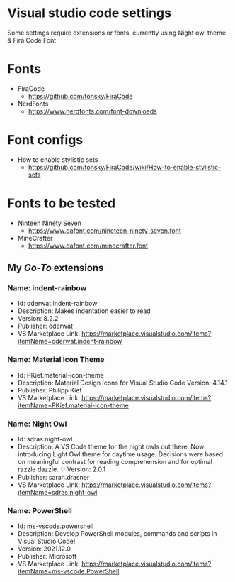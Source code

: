 # Visual studio code settings

Some settings require extensions or fonts.
currently using Night owl theme & Fira Code Font

# Fonts
- FiraCode
    - https://github.com/tonsky/FiraCode
- NerdFonts
    -  https://www.nerdfonts.com/font-downloads
# Font configs
- How to enable stylistic sets
    - https://github.com/tonsky/FiraCode/wiki/How-to-enable-stylistic-sets

# Fonts to be tested
- Ninteen Ninety Seven
    - https://www.dafont.com/nineteen-ninety-seven.font
- MineCrafter
    - https://www.dafont.com/minecrafter.font

## My *Go-To* extensions

### Name: indent-rainbow
- Id: oderwat.indent-rainbow
- Description: Makes indentation easier to read
- Version: 8.2.2
- Publisher: oderwat
- VS Marketplace Link: https://marketplace.visualstudio.com/items?itemName=oderwat.indent-rainbow

### Name: Material Icon Theme
- Id: PKief.material-icon-theme
- Description: Material Design Icons for Visual Studio Code
Version: 4.14.1
- Publisher: Philipp Kief
- VS Marketplace Link: https://marketplace.visualstudio.com/items?itemName=PKief.material-icon-theme

### Name: Night Owl
- Id: sdras.night-owl
- Description: A VS Code theme for the night owls out there. Now introducing Light Owl theme for daytime usage. Decisions were based on meaningful contrast for reading comprehension and for optimal razzle dazzle. ✨
Version: 2.0.1
- Publisher: sarah.drasner
- VS Marketplace Link: https://marketplace.visualstudio.com/items?itemName=sdras.night-owl

### Name: PowerShell
- Id: ms-vscode.powershell
- Description: Develop PowerShell modules, commands and scripts in Visual Studio Code!
- Version: 2021.12.0
- Publisher: Microsoft
- VS Marketplace Link: https://marketplace.visualstudio.com/items?itemName=ms-vscode.PowerShell